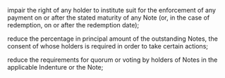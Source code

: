 impair the right of any holder to institute suit for the enforcement of any payment on or after the stated
maturity of any Note (or, in the case of redemption, on or after the redemption date);

reduce the percentage in principal amount of the outstanding Notes, the consent of whose holders is
required in order to take certain actions;

reduce the requirements for quorum or voting by holders of Notes in the applicable Indenture or the
Note;